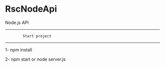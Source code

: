 # RscNodeApi

Node.js API 

__________________________________
            Start project 
__________________________________

1- npm install 

2- npm start  or   node server.js
